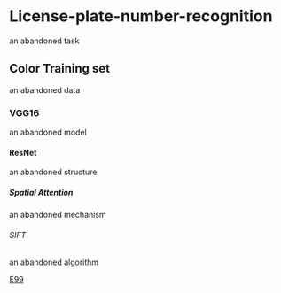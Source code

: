 # License-plate-number-recognition
  
  an abandoned task 

## Color Training set

  an abandoned data
  
###   VGG16
  
  an abandoned model
  
####  ResNet

  an abandoned structure
  
##### Spatial Attention

  an abandoned mechanism
  
######   SIFT

  an abandoned algorithm
  
  [E99](/egg.md)
  
